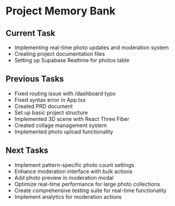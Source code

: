 # Project Memory Bank

## Current Task
- Implementing real-time photo updates and moderation system
- Creating project documentation files
- Setting up Supabase Realtime for photos table

## Previous Tasks
- Fixed routing issue with /dashboard typo
- Fixed syntax error in App.tsx
- Created PRD document
- Set up basic project structure
- Implemented 3D scene with React Three Fiber
- Created collage management system
- Implemented photo upload functionality

## Next Tasks
- Implement pattern-specific photo count settings
- Enhance moderation interface with bulk actions
- Add photo preview in moderation modal
- Optimize real-time performance for large photo collections
- Create comprehensive testing suite for real-time functionality
- Implement analytics for moderation actions